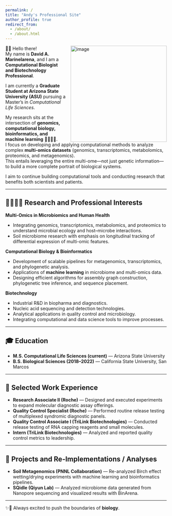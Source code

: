 ```yaml
---
permalink: /
title: "Andy's Professional Site"
author_profile: true
redirect_from: 
  - /about/
  - /about.html
---
```


<img width="300" height="300" alt="image" src="https://github.com/user-attachments/assets/2f243e9d-dc8c-4765-99ff-3b66a59876d0" style="float: right; margin-left: 15px;" />

👋🏼 Hello there!  
My name is **David A. Marinelarena**, and I am a **Computational Biologist and Biotechnology Professional**.  

I am currently a **Graduate Student at Arizona State University (ASU)** pursuing a Master’s in *Computational Life Sciences*.  

My research sits at the intersection of **genomics, computational biology, bioinformatics, and machine learning** 🧬👨🏻‍💻.  
I focus on developing and applying computational methods to analyze complex **multi-omics datasets** (genomics, transcriptomics, metabolomics, proteomics, and metagenomics).  
This entails leveraging the entire multi-ome—not just genetic information—to build a more complete portrait of biological systems.  

I aim to continue building computational tools and conducting research that benefits both scientists and patients.  

---

## 🔬👨🏻‍🔬 Research and Professional Interests

**Multi-Omics in Microbiomics and Human Health**  
- Integrating genomics, transcriptomics, metabolomics, and proteomics to understand microbial ecology and host–microbe interactions.  
- Soil microbiome research with emphasis on longitudinal tracking of differential expression of multi-omic features.  

**Computational Biology & Bioinformatics**  
- Development of scalable pipelines for metagenomics, transcriptomics, and phylogenetic analysis.  
- Applications of **machine learning** in microbiome and multi-omics data.  
- Designing efficient algorithms for assembly graph construction, phylogenetic tree inference, and sequence placement.  

**Biotechnology**  
- Industrial R&D in biopharma and diagnostics.  
- Nucleic acid sequencing and detection technologies.  
- Analytical applications in quality control and microbiology.  
- Integrating computational and data science tools to improve processes.  

---

## 🎓 Education
  
- **M.S. Computational Life Sciences (current)** — Arizona State University  
- **B.S. Biological Sciences (2018–2022)** — California State University, San Marcos  

---

## 💼 Selected Work Experience
  
- **Research Associate II (Roche)** — Designed and executed experiments to expand molecular diagnostic assay offerings.  
- **Quality Control Specialist (Roche)** — Performed routine release testing of multiplexed syndromic diagnostic panels.  
- **Quality Control Associate I (TriLink Biotechnologies)** — Conducted release testing of RNA capping reagents and small molecules.  
- **Intern (TriLink Biotechnologies)** — Analyzed and reported quality control metrics to leadership.  

---

## 📂 Projects and Re-Implementations / Analyses

- **Soil Metagenomics (PNNL Collaboration)** — Re-analyzed Birch effect wetting/drying experiments with machine learning and bioinformatics pipelines.  
- **SQidle (Qiyun Lab)** — Analyzed microbiome data generated from Nanopore sequencing and visualized results with BinArena.  

---

✨🧬 Always excited to push the boundaries of **biology**.
